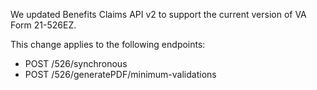 We updated Benefits Claims API v2 to support the current version of VA Form 21-526EZ.

This change applies to the following endpoints:
* POST /526/synchronous
* POST /526/generatePDF/minimum-validations
